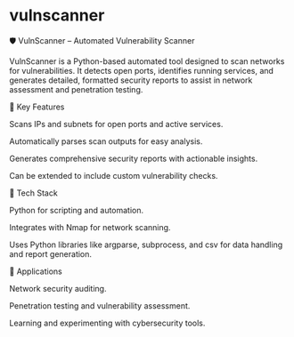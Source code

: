 # vulnscanner
🛡️ VulnScanner – Automated Vulnerability Scanner

VulnScanner is a Python-based automated tool designed to scan networks for vulnerabilities. It detects open ports, identifies running services, and generates detailed, formatted security reports to assist in network assessment and penetration testing.

🔹 Key Features

Scans IPs and subnets for open ports and active services.

Automatically parses scan outputs for easy analysis.

Generates comprehensive security reports with actionable insights.

Can be extended to include custom vulnerability checks.

🔹 Tech Stack

Python for scripting and automation.

Integrates with Nmap for network scanning.

Uses Python libraries like argparse, subprocess, and csv for data handling and report generation.

🔹 Applications

Network security auditing.

Penetration testing and vulnerability assessment.

Learning and experimenting with cybersecurity tools.
